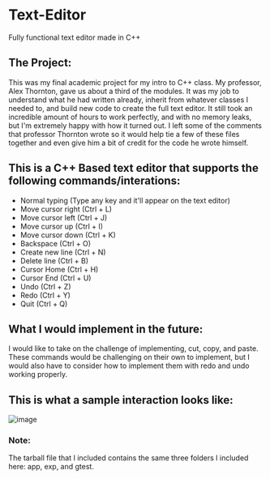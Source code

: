# Text-Editor
Fully functional text editor made in C++

## The Project:
This was my final academic project for my intro to C++ class. My
professor, Alex Thornton, gave us about a third of the modules. It
was my job to understand what he had written already, inherit
from whatever classes I needed to, and build new code to create the
full text editor. It still took an incredible amount of hours to work
perfectly, and with no memory leaks, but I'm extremely happy with how
it turned out. I left some of the comments that professor Thornton wrote
so it would help tie a few of these files together and
even give him a bit of credit for the code he wrote himself.

## This is a C++ Based text editor that supports the following commands/interations:
  * Normal typing (Type any key and it'll appear on the text editor)
  * Move cursor right (Ctrl + L)
  * Move cursor left (Ctrl + J)
  * Move cursor up (Ctrl + I)
  * Move cursor down (Ctrl + K)
  * Backspace (Ctrl + O)
  * Create new line (Ctrl + N)
  * Delete line (Ctrl + B)
  * Cursor Home (Ctrl + H)
  * Cursor End (Ctrl + U)
  * Undo (Ctrl + Z)
  * Redo (Ctrl + Y)
  * Quit (Ctrl + Q)
  
## What I would implement in the future:
I would like to take on the challenge of implementing, cut, copy, and paste. These commands would be challenging on their own to implement, but I would also have to consider how to implement them with redo and undo working properly.

## This is what a sample interaction looks like:
![image](https://user-images.githubusercontent.com/56369636/89232595-9c2c8800-d59c-11ea-9ab7-521a85f7b6c4.png)

### Note:
The tarball file that I included contains the same 
three folders I included here: app, exp, and gtest.
